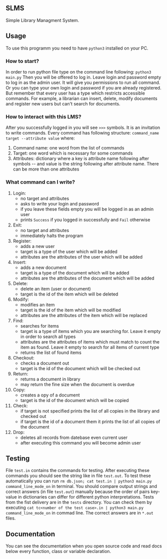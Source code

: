 ## SLMS
Simple Library Managment System. 

## Usage
To use this programm you need to have ```python3``` installed on your PC.
### How to start?
In order to run python file type on the command line following: ```python3 main.py```  Then you will be offered to log in. Leave login and password empty to log in as the admin user. It will give you permissions to run all command. Or you can type your own login and password if you are already registered. But remember that every user has a type which restricts accessible commands. For example, a librarian can insert, delete, modify documents and register new users but can't search for documents. 
### How to interact with this LMS?
After you successfully logged in you will see ```>>>``` symbols. It is an invitation to write commands. Every command has following structure: ```command_name target --attribute value``` where:
1. Command name: one word from the list of commands 
2. Target: one word which is necessary for some commands 
3. Attributes: dictionary where a key is attribute name following after symbols -- and value is the string following after attribute name. There can be more than one attributes 
### What command can I write?
1. Login:
    - no target and attributes
    - asks to write your login and password
    - if you leave these fields empty you will be logged in as an admin user
    - prints ```Success``` if you logged in successfully and ```Fail``` otherwise
2. Exit: 
    - no target and attributes
    - immediately halts the program
3. Register:
    - adds a new user
    - target is a type of the user which will be added
    - attributes are the attributes of the user which will be added
4. Insert:
    - adds a new document
    - target is a type of the document which will be added
    - attributes are the attributes of the document which will be added
5. Delete:
    - delete an item (user or document)
    - target is the id of the item which will be deleted
6. Modify:
    - modifies an item
    - target is the id of the item which will be modified
    - attributes are the attributes of the item which will be replaced
7. Find:
    - searches for items
    - target is a type of items which you are searching for. Leave it empty in order to search all types
    - attributes are the attributes of items which must match to count the item as found. Leave it empty to search for all items of current type
    - returns the list of found items
8. Checkout:
	- checks a document out
	- target is the id of the document which will be checked out
9. Return:
	- returns a document in library
	- may return the fine size when the document is overdue
10. Copy:
	- creates a opy of a document
	- target is the id of the document which will be copied
11. Check:
	- if target is not specified prints the list of all copies in the library and checked out
	- if target is the id of a document them it prints the list of all copies of the document
12. Drop:
	- deletes all records from datebase even current user
	- after executing this command you will become admin user

## Testing
File ```test.in``` contains the commands for testing. After executing these commands you should see the string like in file ```test.out```. To test these automatically you can run ```rm db.json; cat test.in | python3 main.py command_line_mode_on``` in terminal. You should compare output strings and correct answers (in file ```test.out```) manually because the order of pairs key-value in dictionaries can differ for different python interpretations. 
Tests from the fist delivery are in the ```tests``` directory. You can check them by executing ```cat tc<number of the test case>.in | python3 main.py command_line_mode_on``` in commad line. The correct answers are in ```*.out``` files.

## Documentation
You can see the documentation when you open source code and read docs below every function, class or variable declaration. 
